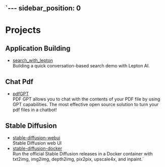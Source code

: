 `---
sidebar_position: 0
---

# Projects

## Application Building

- [search_with_lepton](https://github.com/leptonai/search_with_lepton)
  <br/>Building a quick conversation-based search demo with Lepton AI.

## Chat Pdf

- [pdfGPT](https://github.com/bhaskatripathi/pdfGPT)
  <br/>PDF GPT allows you to chat with the contents of your PDF file by using GPT capabilities. The most effective open
  source solution to turn your pdf files in a chatbot!

## Stable Diffusion

- [stable-diffusion-webui](https://github.com/AUTOMATIC1111/stable-diffusion-webui)
  <br/>Stable Diffusion web UI
- [stable-diffusion-docker](https://github.com/fboulnois/stable-diffusion-docker)
  <br/>Run the official Stable Diffusion releases in a Docker container with txt2img, img2img, depth2img, pix2pix,
  upscale4x, and inpaint.`
